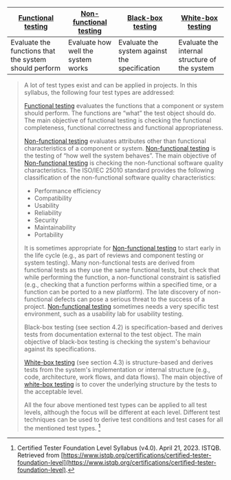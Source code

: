 

| [Functional testing](Functional%20testing.md)                                | [Non-functional testing](Non-functional%20testing.md)         | [Black-box testing](Black-box%20test%20technique%5C) | [White-box testing](White-box%20test%20technique%5C) |
| ----------------------------------------------------- | ---------------------------------- | ----------------------------------------------- | ----------------------------------------------- |
| Evaluate the functions that the system should perform | Evaluate how well the system works | Evaluate the system against the specification   | Evaluate the internal structure of the system   |




> A lot of test types exist and can be applied in projects. In this syllabus, the following four test types are addressed:
> 
> [Functional testing](Functional%20testing.md) evaluates the functions that a component or system should perform. The functions are “what” the test object should do. The main objective of functional testing is checking the functional completeness, functional correctness and functional appropriateness.
> 
> [Non-functional testing](Non-functional%20testing.md) evaluates attributes other than functional characteristics of a component or system. [Non-functional testing](Non-functional%20testing.md) is the testing of “how well the system behaves”. The main objective of [Non-functional testing](Non-functional%20testing.md) is checking the non-functional software quality characteristics. The ISO/IEC 25010 standard provides the following classification of the non-functional software quality characteristics: 
> - Performance efficiency
> - Compatibility
> - Usability
> - Reliability
> - Security
> - Maintainability
> - Portability
> 
> It is sometimes appropriate for [Non-functional testing](Non-functional%20testing.md) to start early in the life cycle (e.g., as part of reviews and component testing or system testing). Many non-functional tests are derived from functional tests as they use the same functional tests, but check that while performing the function, a non-functional constraint is satisfied (e.g., checking that a function performs within a specified time, or a function can be ported to a new platform). The late discovery of non-functional defects can pose a serious threat to the success of a project. [Non-functional testing](Non-functional%20testing.md) sometimes needs a very specific test environment, such as a usability lab for usability testing.
> 
> Black-box testing (see section 4.2) is specification-based and derives tests from documentation external to the test object. The main objective of black-box testing is checking the system's behaviour against its specifications.
> 
> [White-box testing](White-box%20test%20technique.md) (see section 4.3) is structure-based and derives tests from the system's implementation or internal structure (e.g., code, architecture, work flows, and data flows). The main objective of [white-box testing](White-box%20test%20technique.md) is to cover the underlying structure by the tests to the acceptable level.
> 
> All the four above mentioned test types can be applied to all test levels, although the focus will be different at each level. Different test techniques can be used to derive test conditions and test cases for all the mentioned test types. [^1]

[^1]: Certified Tester Foundation Level Syllabus (v4.0). April 21, 2023. ISTQB. Retrieved from [https://www.istqb.org/certifications/certified-tester-foundation-level](https://www.istqb.org/certifications/certified-tester-foundation-level).
